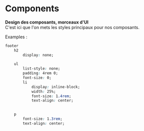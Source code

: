 # Components

**Design des composants, morceaux d'UI**  
C'est ici que l'on mets les styles principaux pour nos composants.

Examples :

```css
footer 
    h2 
        display: none;
    
    ul 
        list-style: none;
        padding: 4rem 0;
        font-size: 0;
        li 
            display: inline-block;
            width: 25%;
            font-size: 1.4rem;
            text-align: center;
        
    
    p 
        font-size: 1.3rem;
        text-align: center;
    

```